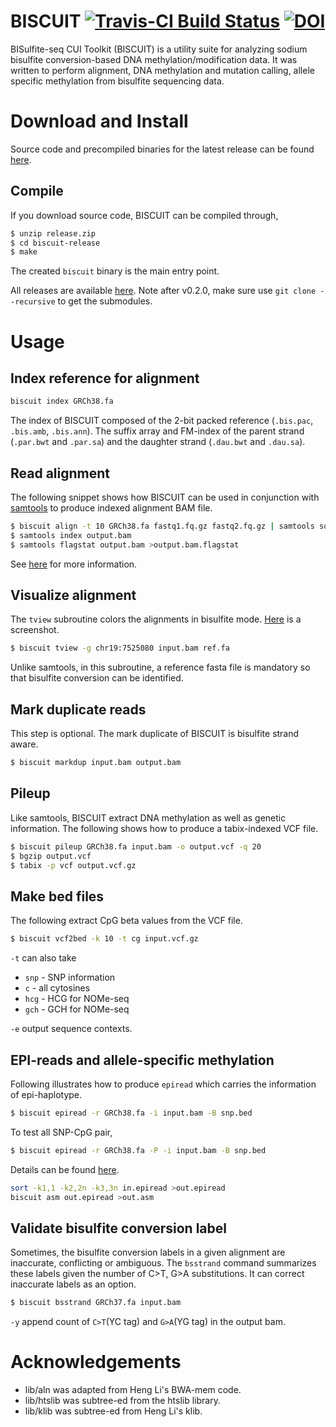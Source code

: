 # BISCUIT [![Travis-CI Build Status](https://travis-ci.org/zwdzwd/biscuit.svg?branch=master)](https://travis-ci.org/zwdzwd/biscuit) [![DOI](https://zenodo.org/badge/doi/10.5281/zenodo.48262.svg)](http://dx.doi.org/10.5281/zenodo.48262)

BISulfite-seq CUI Toolkit (BISCUIT) is a utility suite for analyzing sodium bisulfite conversion-based DNA methylation/modification data. It was written to perform alignment, DNA methylation and mutation calling, allele specific methylation from bisulfite sequencing data.

# Download and Install

Source code and precompiled binaries for the latest release can be found [here](https://github.com/zwdzwd/biscuit/releases/latest).

## Compile

If you download source code, BISCUIT can be compiled through,

```bash
$ unzip release.zip
$ cd biscuit-release
$ make
```

The created `biscuit` binary is the main entry point.

All releases are available [here](https://github.com/zwdzwd/biscuit/releases/). Note after v0.2.0, make sure use `git clone --recursive` to get the submodules.

<!-- User Guide is available [here](https://github.com/zwdzwd/biscuit/wiki). -->

# Usage

## Index reference for alignment

```bash
biscuit index GRCh38.fa
```
The index of BISCUIT composed of the 2-bit packed reference (`.bis.pac`, `.bis.amb`, `.bis.ann`). The suffix array and FM-index of the parent strand (`.par.bwt` and `.par.sa`) and the daughter strand (`.dau.bwt` and `.dau.sa`).

## Read alignment

The following snippet shows how BISCUIT can be used in conjunction with [samtools](https://github.com/samtools/samtools) to produce indexed alignment BAM file.
```bash
$ biscuit align -t 10 GRCh38.fa fastq1.fq.gz fastq2.fq.gz | samtools sort -T . -O bam -o output.bam
$ samtools index output.bam
$ samtools flagstat output.bam >output.bam.flagstat
```

See [here](https://github.com/zwdzwd/biscuit/wiki/Measure-cytosine-retention-and-SNP) for more information.


## Visualize alignment

The `tview` subroutine colors the alignments in bisulfite mode. [Here](https://github.com/zwdzwd/biscuit/wiki/Visualize-reads-with-bisulfite-conversion) is a screenshot.

```bash
$ biscuit tview -g chr19:7525080 input.bam ref.fa
```
Unlike samtools, in this subroutine, a reference fasta file is mandatory so that bisulfite conversion can be identified.

## Mark duplicate reads

This step is optional. The mark duplicate of BISCUIT is bisulfite strand aware.
```bash
$ biscuit markdup input.bam output.bam
```

## Pileup

Like samtools, BISCUIT extract DNA methylation as well as genetic information. The following shows how to produce a tabix-indexed VCF file.
```bash
$ biscuit pileup GRCh38.fa input.bam -o output.vcf -q 20
$ bgzip output.vcf
$ tabix -p vcf output.vcf.gz
```

## Make bed files

The following extract CpG beta values from the VCF file.
```bash
$ biscuit vcf2bed -k 10 -t cg input.vcf.gz
```

`-t` can also take

  * `snp` - SNP information
  * `c` - all cytosines
  * `hcg` - HCG for NOMe-seq
  * `gch` - GCH for NOMe-seq
  
`-e` output sequence contexts.

## EPI-reads and allele-specific methylation

Following illustrates how to produce `epiread` which carries the information of epi-haplotype.
```bash
$ biscuit epiread -r GRCh38.fa -i input.bam -B snp.bed
```

To test all SNP-CpG pair,
```bash
$ biscuit epiread -r GRCh38.fa -P -i input.bam -B snp.bed
```
Details can be found [here](https://github.com/zwdzwd/biscuit/wiki/Convert-to-epiread-format).

```bash
sort -k1,1 -k2,2n -k3,3n in.epiread >out.epiread
biscuit asm out.epiread >out.asm
```

## Validate bisulfite conversion label

Sometimes, the bisulfite conversion labels in a given alignment are inaccurate, conflicting or ambiguous. The `bsstrand` command summarizes these labels given the number of C>T, G>A substitutions. It can correct inaccurate labels as an option.
```bash
$ biscuit bsstrand GRCh37.fa input.bam 
```

`-y` append count of `C>T`(YC tag) and `G>A`(YG tag) in the output bam.

# Acknowledgements

 * lib/aln was adapted from Heng Li's BWA-mem code.
 * lib/htslib was subtree-ed from the htslib library.
 * lib/klib was subtree-ed from Heng Li's klib.
